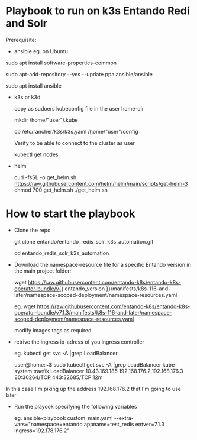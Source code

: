 # Playbook to run on k3s Entando Redi and Solr

Prerequisite:

- ansible
  eg. on Ubuntu
  
sudo apt install software-properties-common 

sudo apt-add-repository --yes --update ppa:ansible/ansible 

sudo apt install ansible

- k3s or k3d

  copy as sudoers kubeconfig file in the user home-dir
  
  mkdir /home/"user"/.kube
  
  cp /etc/rancher/k3s/k3s.yaml /home/"user"/config

  Verify to be able to connect to the cluster as user
  
  kubectl get nodes

- helm

  curl -fsSL -o get_helm.sh https://raw.githubusercontent.com/helm/helm/main/scripts/get-helm-3
  chmod 700 get_helm.sh
  ./get_helm.sh

# How to start the playbook

- Clone the repo

  git clone entando/entando_redis_solr_k3s_automation.git

  cd entando_redis_solr_k3s_automation

- Download the namespace-resource file for a specific Entando version in the main project folder:

  wget https://raw.githubusercontent.com/entando-k8s/entando-k8s-operator-bundle/v{{ entando_version }}/manifests/k8s-116-and-later/namespace-scoped-deployment/namespace-resources.yaml
  
  eg.
  wget https://raw.githubusercontent.com/entando-k8s/entando-k8s-operator-bundle/v7.1.3/manifests/k8s-116-and-later/namespace-scoped-deployment/namespace-resources.yaml

  modify images tags as required

- retrive the ingress ip-adress of you ingress controller

  eg.
  kubectl get svc -A |grep LoadBalancer

  user@home:~$ sudo kubectl get svc -A |grep LoadBalancer
kube-system   traefik  LoadBalancer   10.43.169.185   192.168.176.2,192.168.176.3   80:30264/TCP,443:32685/TCP 12m

In this case I'm piking up the address 192.168.176.2 that I'm going to use later

- Run the playook specifying the following variables

  eg.
  ansible-playbook custom_main.yaml --extra-vars="namespace=entando appname=test_redis entver=7.1.3 ingress=192.178.176.2"
